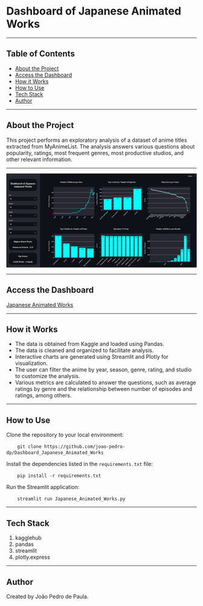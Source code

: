 # Dashboard of Japanese Animated Works

---

## Table of Contents

- [About the Project](#about-the-project)
- [Access the Dashboard](#access-the-dashboard)
- [How it Works](#how-it-works)
- [How to Use](#how-to-use)
- [Tech Stack](#tech-stack)
- [Author](#author)

---

## About the Project

This project performs an exploratory analysis of a dataset of anime titles extracted from MyAnimeList. The analysis answers various questions about popularity, ratings, most frequent genres, most productive studios, and other relevant information.

---

![Preview](screenshot.png)

---

## Access the Dashboard 

[Japanese Animated Works](https://dashjapaanimworks.streamlit.app/)

---

## How it Works

- The data is obtained from Kaggle and loaded using Pandas.
- The data is cleaned and organized to facilitate analysis.
- Interactive charts are generated using Streamlit and Plotly for visualization.
- The user can filter the anime by year, season, genre, rating, and studio to customize the analysis.
- Various metrics are calculated to answer the questions, such as average ratings by genre and the relationship between number of episodes and ratings, among others.

---

## How to Use

Clone the repository to your local environment:

        git clone https://github.com/joao-pedro-dp/Dashboard_Japanese_Animated_Works

Install the dependencies listed in the `requirements.txt` file:

        pip install -r requirements.txt

Run the Streamlit application:

        streamlit run Japanese_Animated_Works.py

---

## Tech Stack

1. kagglehub
2. pandas
3. streamlit
4. plotly.express

---

## Author

Created by João Pedro de Paula.


